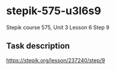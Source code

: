 # stepik-575-u3l6s9
Stepik course 575, Unit 3 Lesson 6 Step 9


## Task description
https://stepik.org/lesson/237240/step/9